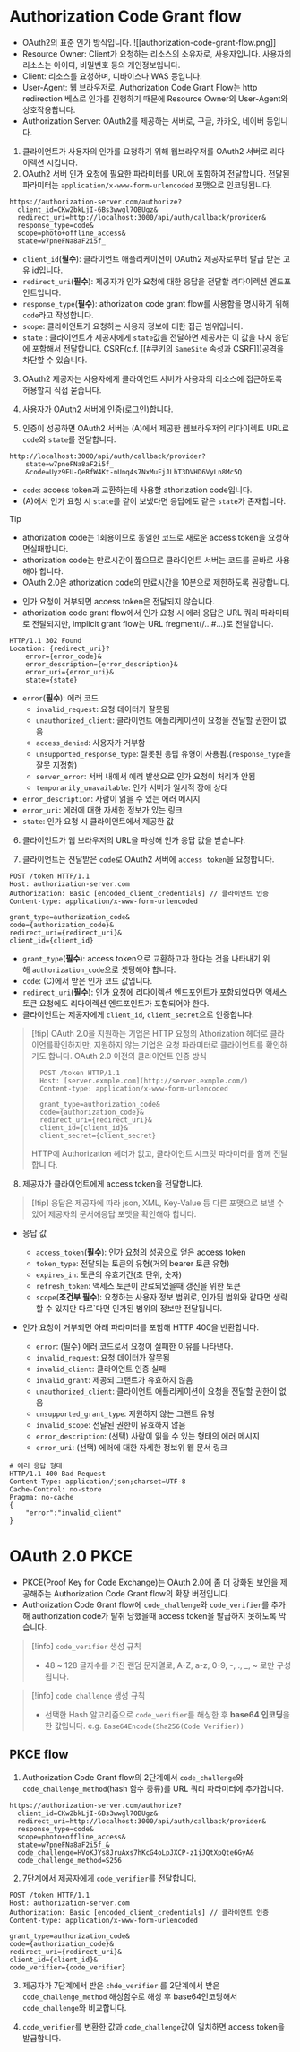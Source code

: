 # Authorization Code Grant flow
- OAuth2의 표준 인가 방식입니다.
![[authorization-code-grant-flow.png]]
- Resource Owner: Client가 요청하는 리소스의 소유자로, 사용자입니다. 사용자의 리소스는 아이디, 비밀번호 등의 개인정보입니다.
- Client: 리소스를 요청하며, 디바이스나 WAS 등입니다.
- User-Agent: 웹 브라우저로, Authorization Code Grant Flow는 http redirection 베스로 인가를 진행하기 때문에 Resource Owner의 User-Agent와 상호작용합니다.
- Authorization Server: OAuth2를 제공하는 서버로, 구글, 카카오, 네이버 등입니다.

1. 클라이언트가 사용자의 인가를 요청하기 위해 웹브라우저를 OAuth2 서버로 리다이렉션 시킵니다.
2. OAuth2 서버 인가 요청에 필요한 파라미터를 URL에 포함하여 전달합니다. 전달된 파라미터는 `application/x-www-form-urlencoded` 포맷으로 인코딩됩니다.
```
https://authorization-server.com/authorize?
  client_id=CKw2bkLjI-6Bs3wwgl7OBUgz&
  redirect_uri=http://localhost:3000/api/auth/callback/provider&
  response_type=code&
  scope=photo+offline_access&
  state=w7pneFNa8aF2i5f_
```
- `client_id`(**필수**): 클라이언트 애플리케이션이 OAuth2 제공자로부터 발급 받은 고유 id입니다.
- `redirect_uri`(**필수**): 제공자가 인가 요청에 대한 응답을 전달할 리다이렉션 엔드포인트입니다.
- `response_type`(**필수**): athorization code grant flow를 사용함을 명시하기 위해 `code`라고 작성합니다. 
- `scope`: 클라이언트가 요청하는 사용자 정보에 대한 접근 범위입니다.
- `state`
: 클라이언트가 제공자에게 `state`값을 전달하면 제공자는 이 값을 다시 응답에 포함해서 전달합니다. CSRF(c.f. [[#쿠키의 `SameSite` 속성과 CSRF]])공격을 차단할 수 있습니다. 

3. OAuth2 제공자는 사용자에게 클라이언트 서버가 사용자의 리소스에 접근하도록 허용할지 직접 묻습니다.  

4. 사용자가 OAuth2 서버에 인증(로그인)합니다.

5. 인증이 성공하면 OAuth2 서버는 (A)에서 제공한 웹브라우저의 리다이렉트 URL로 `code`와 `state`를 전달합니다.
```
http://localhost:3000/api/auth/callback/provider?
	state=w7pneFNa8aF2i5f_
    &code=Uyz9EU-QeRfW4Kt-nUnq4s7NxMuFjJLhT3DVHD6VyLn8Mc5Q
```
- `code`: access token과 교환하는데 사용할 athorization code입니다.
- (A)에서 인가 요청 시 `state`를 같이 보냈다면 응답에도 같은 `state`가 존재합니다.

> [!tip]
> - athorization code는 1회용이므로 동일한 코드로 새로운 access token을 요청하면실패합니다.
> - athorization code는 만료시간이 짧으므로 클라이언트 서버는 코드를 곧바로 사용해야 합니다.
> - OAuth 2.0은 athorization code의 만료시간을 10분으로 제한하도록 권장합니다.

- 인가 요청이 거부되면 access token은 전달되지 않습니다.
- athorization code grant flow에서 인가 요청 시 에러 응답은 URL 쿼리 파라미터로 전달되지만, implicit grant flow는 URL fregment(/...#...)로 전달합니다.
```
HTTP/1.1 302 Found 
Location: {redirect_uri}? 
	error={error_code}&
	error_description={error_description}&
	error_uri={error_uri}&
	state={state}
```
- `error`(**필수**): 에러 코드
	- `invalid_request`: 요청 데이터가 잘못됨
	- `unauthorized_client`: 클라이언트 애플리케이션이 요청을 전달할 권한이 없음
	- `access_denied`: 사용자가 거부함
	- `unsupported_response_type`: 잘못된 응답 유형이 사용됨.(`response_type`을 잘못 지정함)
	- `server_error`: 서버 내에서 에러 발생으로 인가 요청이 처리가 안됨
	- `temporarily_unavailable`: 인가 서버가 일시적 장애 상태
- `error_description`: 사람이 읽을 수 있는 에러 메시지
- `error_uri`: 에러에 대한 자세한 정보가 있는 링크
- `state`: 인가 요청 시 클라이언트에서 제공한 값

6. 클라이언트가 웹 브라우저의 URL을 파싱해 인가 응답 값을 받습니다.

7. 클라이언트는 전달받은 `code`로 OAuth2 서버에 `access token`을 요청합니다.
```
POST /token HTTP/1.1 
Host: authorization-server.com 
Authorization: Basic [encoded_client_credentials] // 클라이언트 인증 
Content-type: application/x-www-form-urlencoded

grant_type=authorization_code&
code={authorization_code}&
redirect_uri={redirect_uri}&
client_id={client_id}
```
- `grant_type`(**필수**):  access token으로 교환하고자 한다는 것을 나타내기 위해 `authorization_code`으로 셋팅해야 합니다.
- `code`: (C)에서 받은 인가 코드 값입니다.
- `redirect_uri`(**필수**): 인가 요청에 리다이렉션 엔드포인트가 포함되었다면 액세스 토큰 요청에도 리다이렉션 엔드포인트가 포함되어야 한다.
- 클라이언트는 제공자에게 `client_id`, `client_secret`으로 인증합니다.

> [!tip] OAuth 2.0을 지원하는 기업은 HTTP 요청의 Athorization 헤더로 클라이언를확인하지만, 지원하지 않는 기업은 요청 파라미터로 클라이언트를 확인하기도 합니다.
> OAuth 2.0 이전의 클라이언트 인증 방식
> ```
> 	POST /token HTTP/1.1 
> 	Host: [server.exmple.com](http://server.exmple.com/)
> 	Content-type: application/x-www-form-urlencoded 
> 	
> 	grant_type=authorization_code&
> 	code={authorization_code}& 
> 	redirect_uri={redirect_uri}& 
> 	client_id={client_id}& 
> 	client_secret={client_secret}
> ```
> HTTP에 Authorization 헤더가 없고, 클라이언트 시크릿 파라미터를 함께 전달합니 다.

8. 제공자가 클라이언트에게 access token을 전달합니다.
> [!tip] 응답은 제공자에 따라 json, XML, Key-Value 등 다른 포맷으로 보낼 수 있어 제공자의 문서에응답 포맷을 확인해야 합니다.
- 응답 값
	- `access_token`(**필수**):  인가 요청의 성공으로 얻은 access token
	- `token_type`: 전달되는 토큰의 유형(거의 bearer 토큰 유형)
	- `expires_in`: 토큰의 유효기간(초 단위, 숫자)
	- `refresh_token`: 액세스 토큰이 만료되었을때 갱신을 위한 토큰
	- `scope`(**조건부 필수**):  요청하는 사용자 정보 범위로, 인가된 범위와 같다면 생략할 수 있지만 다르`다면 인가된 범위의 정보만 전달됩니다.

- 인가 요청이 거부되면 아래 파라미터를 포함해 HTTP 400을 반환합니다.
	- `error`: (필수) 에러 코드로서 요청이 실패한 이유를 나타낸다.
	- `invalid_request`: 요청 데이터가 잘못됨
	- `invalid_client`: 클라이언트 인증 실패
	- `invalid_grant`: 제공되 그랜트가 유효하지 않음
	- `unauthorized_client`: 클라이언트 애플리케이션이 요청을 전달할 권한이 없음
	- `unsupported_grant_type`: 지원하지 않는 그랜트 유형
	- `invalid_scope`: 전달된 권한이 유효하지 않음
	- `error_description`: (선택) 사람이 읽을 수 있는 형태의 에러 메시지
	- `error_uri`: (선택) 에러에 대한 자세한 정보위 웹 문서 링크
```
# 에러 응답 형태 
HTTP/1.1 400 Bad Request 
Content-Type: application/json;charset=UTF-8 
Cache-Control: no-store 
Pragma: no-cache 
{ 
	"error":"invalid_client" 
}
```
# OAuth 2.0 PKCE
- PKCE(Proof Key for Code Exchange)는 OAuth 2.0에 좀 더 강화된 보안을 제공해주는 Authorization Code Grant flow의 확장 버전입니다.
- Authorization Code Grant flow에 `code_challenge`와 `code_verifier`를 추가해 authorization code가 탈취 당했을때 access token을 발급하지 못하도록 막습니다. 

> [!info] `code_verifier` 생성 규칙
> - 48 ~ 128 글자수를 가진 랜덤 문자열로, A-Z, a-z, 0-9, -, ., \_, ~ 로만 구성됩니다.

> [!info] `code_challenge` 생성 규칙
> - 선택한 Hash 알고리즘으로 `code_verifier`를 해싱한 후 **base64 인코딩**을 한 값입니다.
> e.g. `Base64Encode(Sha256(Code Verifier))`
## PKCE flow
1. Authorization Code Grant flow의 2단계에서 `code_challenge`와 `code_challenge_method`(hash 함수 종류)를 URL 쿼리 파라미터에 추가합니다.
```
https://authorization-server.com/authorize?
  client_id=CKw2bkLjI-6Bs3wwgl7OBUgz&
  redirect_uri=http://localhost:3000/api/auth/callback/provider&
  response_type=code&
  scope=photo+offline_access&
  state=w7pneFNa8aF2i5f_&
  code_challenge=HVoKJYs8JruAxs7hKcG4oLpJXCP-z1jJQtXpQte6GyA&
  code_challenge_method=S256
  ```

2. 7단계에서 제공자에게 `code_verifier`를 전달합니다.
```
POST /token HTTP/1.1 
Host: authorization-server.com 
Authorization: Basic [encoded_client_credentials] // 클라이언트 인증 
Content-type: application/x-www-form-urlencoded

grant_type=authorization_code&
code={authorization_code}&
redirect_uri={redirect_uri}&
client_id={client_id}&
code_verifier={code_verifier}
```

3. 제공자가 7단계에서 받은 `chde_verifier`
를 2단계에서 받은 `code_challenge_method` 해싱함수로 해싱 후 base64인코딩해서 `code_challenge`와 비교합니다.

4. `code_verifier`를 변환한 값과 `code_challenge`값이 일치하면 access token을 발급합니다.